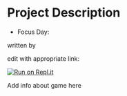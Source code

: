 # Project Description
* Focus Day: 

written by 


edit with appropriate link:

[![Run on Repl.it](https://repl.it/badge/github/athenian-ct-projects/23nwoodward-ff-project)](https://repl.it/github/athenian-ct-projects/23nwoodward-ff-project)

Add info about game here
